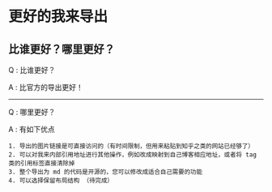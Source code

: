 # 更好的我来导出

## 比谁更好？哪里更好？

Q : 比谁更好？

A : 比官方的导出更好！

---
Q : 哪里更好？

A : 有如下优点

    1. 导出的图片链接是可直接访问的（有时间限制，但用来粘贴到知乎之类的网站已经够了）
    2. 可以对我来内部引用地址进行其他操作，例如改成映射到自己博客相应地址，或者将 tag 类的引用标签直接清除掉
    3. 整个导出为 md 的代码是开源的，您可以修改成适合自己需要的功能
    4. 可以选择保留布局结构 （待完成）


